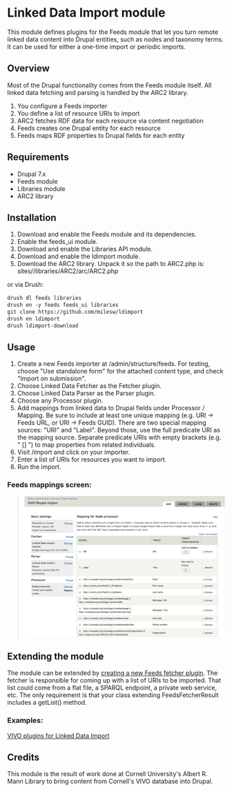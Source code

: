 Linked Data Import module
=========================

This module defines plugins for the Feeds module that let you turn remote linked data content into Drupal entities, such as nodes and taxonomy terms. It can be used for either a one-time import or periodic imports.

Overview
------------

Most of the Drupal functionality comes from the Feeds module itself. All linked data fetching and parsing is handled by the ARC2 library.

1. You configure a Feeds importer
2. You define a list of resource URIs to import
3. ARC2 fetches RDF data for each resource via content negotiation
4. Feeds creates one Drupal entity for each resource
5. Feeds maps RDF properties to Drupal fields for each entity

Requirements
------------

- Drupal 7.x
- Feeds module
- Libraries module
- ARC2 library

Installation
------------

1. Download and enable the Feeds module and its dependencies.
2. Enable the feeds_ui module.
3. Download and enable the Libraries API module.
4. Download and enable the ldimport module.
5. Download the ARC2 library. Unpack it so the path to ARC2.php is: sites/<sitename>/libraries/ARC2/arc/ARC2.php

or via Drush:
```
drush dl feeds libraries
drush en -y feeds feeds_ui libraries
git clone https://github.com/milesw/ldimport
drush en ldimport
drush ldimport-download
```

Usage
-----

1. Create a new Feeds importer at /admin/structure/feeds. For testing, choose "Use standalone form" for the attached content type, and check "Import on submission".
2. Choose Linked Data Fetcher as the Fetcher plugin.
3. Choose Linked Data Parser as the Parser plugin.
4. Choose any Processor plugin.
5. Add mappings from linked data to Drupal fields under Processor / Mapping. Be sure to include at least one unique mapping (e.g. URI → Feeds URL, or URI → Feeds GUID). There are two special mapping sources: "URI" and "Label". Beyond those, use the full predicate URI as the mapping source. Separate predicate URIs with empty brackets (e.g. " [] ") to map properties from related individuals.
6. Visit /import and click on your importer.
7. Enter a list of URIs for resources you want to import.
8. Run the import.

### Feeds mappings screen:

> ![Feeds UI screenshot](https://github.com/milesw/ldimport/blob/docs/ldimport_mappings.png?raw=true)

Extending the module
--------------------

The module can be extended by [creating a new Feeds fetcher plugin](http://drupal.org/node/622700). The fetcher is responsible for coming up with a list of URIs to be imported. That list could come from a flat file, a SPARQL endpoint, a private web service, etc. The only requirement is that your class extending FeedsFetcherResult includes a getList() method.

### Examples:

[VIVO plugins for Linked Data Import](https://github.com/milesw/ldimport_vivo)

Credits
-------

This module is the result of work done at Cornell University's Albert R. Mann Library to bring content from Cornell's VIVO database into Drupal.
